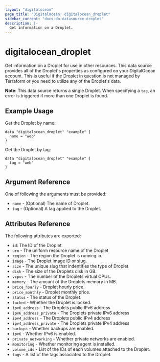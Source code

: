 ```yaml
---
layout: "digitalocean"
page_title: "DigitalOcean: digitalocean_droplet"
sidebar_current: "docs-do-datasource-droplet"
description: |-
  Get information on a Droplet.
---
```


# digitalocean_droplet

Get information on a Droplet for use in other resources. This data source provides
all of the Droplet's properties as configured on your DigitalOcean account. This
is useful if the Droplet in question is not managed by Terraform or you need to
utilize any of the Droplet's data.

**Note:** This data source returns a single Droplet. When specifying a `tag`, an
error is triggered if more than one Droplet is found.

## Example Usage

Get the Droplet by name:

```hcl
data "digitalocean_droplet" "example" {
  name = "web"
}
```

Get the Droplet by tag:

```hcl
data "digitalocean_droplet" "example" {
  tag = "web"
}
```

## Argument Reference

One of following the arguments must be provided:

* `name` - (Optional) The name of Droplet.
* `tag` - (Optional) A tag applied to the Droplet.

## Attributes Reference

The following attributes are exported:

* `id`: The ID of the Droplet.
* `urn` - The uniform resource name of the Droplet
* `region` - The region the Droplet is running in.
* `image` - The Droplet image ID or slug.
* `size` - The unique slug that indentifies the type of Droplet.
* `disk` - The size of the Droplets disk in GB.
* `vcpus` - The number of the Droplets virtual CPUs.
* `memory` - The amount of the Droplets memory in MB.
* `price_hourly` - Droplet hourly price.
* `price_monthly` - Droplet monthly price.
* `status` - The status of the Droplet.
* `locked` - Whether the Droplet is locked.
* `ipv6_address` - The Droplets public IPv6 address
* `ipv6_address_private` - The Droplets private IPv6 address
* `ipv4_address` - The Droplets public IPv4 address
* `ipv4_address_private` - The Droplets private IPv4 address
* `backups` - Whether backups are enabled.
* `ipv6` - Whether IPv6 is enabled.
* `private_networking` - Whether private networks are enabled.
* `monitoring` - Whether monitoring agent is installed.
* `volume_ids` - List of the IDs of each volumes attached to the Droplet.
* `tags` - A list of the tags associated to the Droplet.
